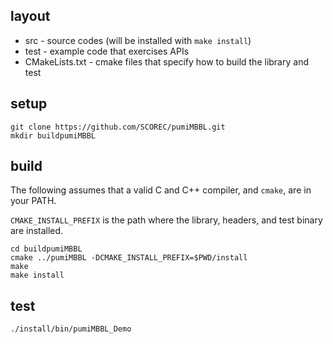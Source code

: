 ## layout

- src - source codes (will be installed with `make
install`)
- test - example code that exercises APIs
- CMakeLists.txt - cmake files that specify how to build the library and test

## setup

```
git clone https://github.com/SCOREC/pumiMBBL.git
mkdir buildpumiMBBL
```

## build

The following assumes that a valid C and C++ compiler, and `cmake`, are in your PATH.

`CMAKE_INSTALL_PREFIX` is the path where the library, headers, and test binary
are installed.

```
cd buildpumiMBBL
cmake ../pumiMBBL -DCMAKE_INSTALL_PREFIX=$PWD/install
make 
make install
```

## test

```
./install/bin/pumiMBBL_Demo
```

